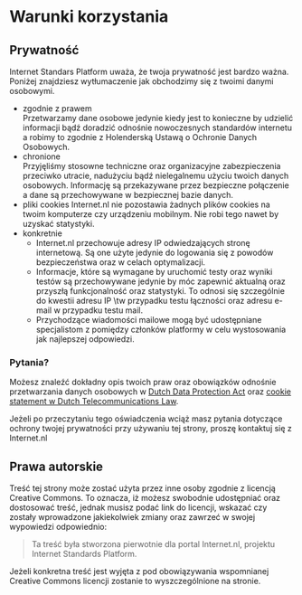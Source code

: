 
# Warunki korzystania

## Prywatność

Internet Standars Platform uważa, że twoja prywatność jest bardzo ważna. 
Poniżej znajdziesz wytłumaczenie jak obchodzimy się z twoimi danymi osobowymi. 

- zgodnie z prawem  
  Przetwarzamy dane osobowe jedynie kiedy jest to konieczne by udzielić informacji
  bądź doradzić odnośnie nowoczesnych standardów internetu a robimy to zgodnie z 
  Holenderską Ustawą o Ochronie Danych Osobowych.
- chronione  
  Przyjęliśmy stosowne techniczne oraz organizacyjne zabezpieczenia przeciwko utracie, 
  nadużyciu bądź nielegalnemu użyciu twoich danych osobowych. Informację są przekazywane przez bezpieczne połączenie 
  a dane są przechowywane w bezpiecznej bazie danych. 
- pliki cookies
  Internet.nl nie pozostawia żadnych plików cookies na twoim komputerze czy urządzeniu mobilnym. 
  Nie robi tego nawet by uzyskać statystyki. 
- konkretnie
  - Internet.nl przechowuje adresy IP odwiedzających stronę internetową. Są one użyte jedynie do logowania się 
    z powodów bezpieczeństwa oraz w celach optymalizacji.
  - Informacje, które są wymagane by uruchomić testy oraz wyniki testów są przechowywane jedynie 
    by móc zapewnić aktualną oraz przyszłą funkcjonalność oraz statystyki. To odnosi się szczególnie do kwestii adresu IP
\tw przypadku testu łączności oraz adresu e-mail w przypadku testu mail. 
  - Przychodzące wiadomości mailowe mogą być udostępniane specjalistom z pomiędzy członków platformy 
    w celu wystosowania jak najlepszej odpowiedzi. 

### Pytania?

Możesz znaleźć dokładny opis twoich praw oraz obowiązków odnośnie przetwarzania danych osobowych w
[Dutch Data Protection Act](http://wetten.overheid.nl/BWBR0011468)
oraz
[cookie statement w Dutch Telecommunications Law](http://wetten.overheid.nl/BWBR0009950/#Hoofdstuk11_Paragraaf11.1_Artikel11.7a).

Jeżeli po przeczytaniu tego oświadczenia wciąż masz pytania dotyczące ochrony twojej prywatności przy używaniu tej strony, 
proszę kontaktuj się z Internet.nl

## Prawa autorskie

Treść tej strony może zostać użyta przez inne osoby zgodnie z licencją Creative Commons. 
To oznacza, iż możesz swobodnie udostępniać oraz dostosować treść, jednak musisz podać link do licencji, 
wskazać czy zostały wprowadzone jakiekolwiek zmiany oraz zawrzeć w swojej wypowiedzi odpowiednio:

> Ta treść była stworzona pierwotnie  dla portal Internet.nl, 
> projektu Internet Standards Platform. 

Jeżeli konkretna treść jest wyjęta z pod obowiązywania wspomnianej Creative Commons licencji zostanie to wyszczególnione na stronie. 
